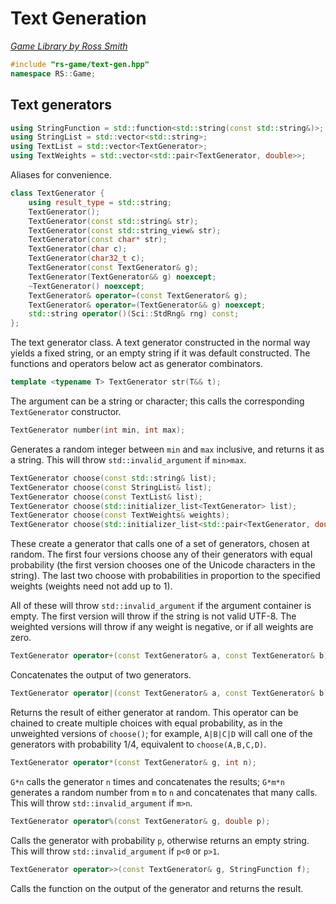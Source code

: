 # Text Generation

_[Game Library by Ross Smith](index.html)_

```c++
#include "rs-game/text-gen.hpp"
namespace RS::Game;
```

## Text generators

```c++
using StringFunction = std::function<std::string(const std::string&)>;
using StringList = std::vector<std::string>;
using TextList = std::vector<TextGenerator>;
using TextWeights = std::vector<std::pair<TextGenerator, double>>;
```

Aliases for convenience.

```c++
class TextGenerator {
    using result_type = std::string;
    TextGenerator();
    TextGenerator(const std::string& str);
    TextGenerator(const std::string_view& str);
    TextGenerator(const char* str);
    TextGenerator(char c);
    TextGenerator(char32_t c);
    TextGenerator(const TextGenerator& g);
    TextGenerator(TextGenerator&& g) noexcept;
    ~TextGenerator() noexcept;
    TextGenerator& operator=(const TextGenerator& g);
    TextGenerator& operator=(TextGenerator&& g) noexcept;
    std::string operator()(Sci::StdRng& rng) const;
};
```

The text generator class. A text generator constructed in the normal way
yields a fixed string, or an empty string if it was default constructed. The
functions and operators below act as generator combinators.

```c++
template <typename T> TextGenerator str(T&& t);
```

The argument can be a string or character; this calls the corresponding
`TextGenerator` constructor.

```c++
TextGenerator number(int min, int max);
```

Generates a random integer between `min` and `max` inclusive, and returns it
as a string. This will throw `std::invalid_argument` if `min>max`.

```c++
TextGenerator choose(const std::string& list);
TextGenerator choose(const StringList& list);
TextGenerator choose(const TextList& list);
TextGenerator choose(std::initializer_list<TextGenerator> list);
TextGenerator choose(const TextWeights& weights);
TextGenerator choose(std::initializer_list<std::pair<TextGenerator, double>> weights);
```

These create a generator that calls one of a set of generators, chosen at
random. The first four versions choose any of their generators with equal
probability (the first version chooses one of the Unicode characters in the
string). The last two choose with probabilities in proportion to the
specified weights (weights need not add up to 1).

All of these will throw `std::invalid_argument` if the argument container is
empty. The first version will throw if the string is not valid UTF-8. The
weighted versions will throw if any weight is negative, or if all weights are
zero.

```c++
TextGenerator operator+(const TextGenerator& a, const TextGenerator& b);
```

Concatenates the output of two generators.

```c++
TextGenerator operator|(const TextGenerator& a, const TextGenerator& b);
```

Returns the result of either generator at random. This operator can be chained
to create multiple choices with equal probability, as in the unweighted
versions of `choose()`; for example, `A|B|C|D` will call one of the generators
with probability 1/4, equivalent to `choose(A,B,C,D)`.

```c++
TextGenerator operator*(const TextGenerator& g, int n);
```

`G*n` calls the generator `n` times and concatenates the results; `G*m*n`
generates a random number from `m` to `n` and concatenates that many calls.
This will throw `std::invalid_argument` if `m>n`.

```c++
TextGenerator operator%(const TextGenerator& g, double p);
```

Calls the generator with probability `p`, otherwise returns an empty string.
This will throw `std::invalid_argument` if `p<0` or `p>1`.

```c++
TextGenerator operator>>(const TextGenerator& g, StringFunction f);
```

Calls the function on the output of the generator and returns the result.
